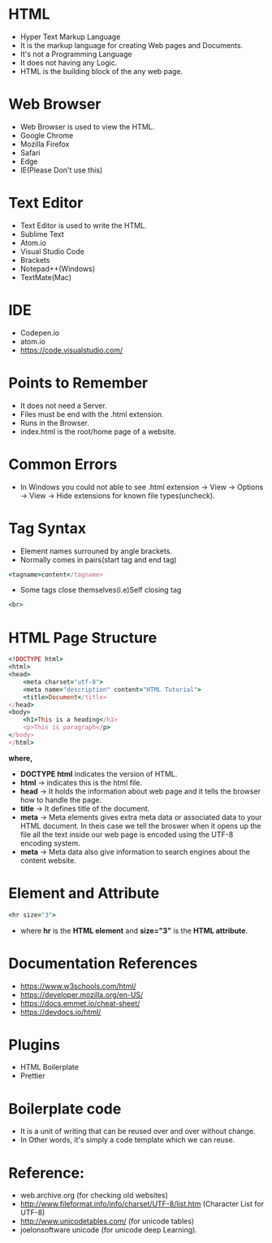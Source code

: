 # HTML

- Hyper Text Markup Language 
- It is the markup language for creating Web pages and Documents.
- It's not a Programming Language 
- It does not having any Logic.
- HTML is the building block of the any web page. 

# Web Browser

- Web Browser is used to view the HTML.
- Google Chrome
- Mozilla Firefox
- Safari
- Edge
- IE(Please Don't use this)

# Text Editor

- Text Editor is used to write the HTML.
- Sublime Text
- Atom.io
- Visual Studio Code
- Brackets
- Notepad++(Windows)
- TextMate(Mac)

# IDE

- Codepen.io
- atom.io
- https://code.visualstudio.com/

# Points to Remember

- It does not need a Server.
- Files must be end with the .html extension.
- Runs in the Browser.
- index.html is the root/home page of a website.

# Common Errors

- In Windows you could not able to see .html extension -> View -> Options -> View -> Hide extensions for known file types(uncheck).

# Tag Syntax

- Element names surrouned by angle brackets.
- Normally comes in pairs(start tag and end tag)
```ruby
<tagname>content</tagname>
```
- Some tags close themselves(i.e)Self closing tag
```ruby
<br>
```

# HTML Page Structure

```ruby
<!DOCTYPE html>
<html>
<head>
    <meta charset="utf-8">
    <meta name="description" content="HTML Tutorial">
    <title>Document</title>
</head>
<body>
    <h1>This is a heading</h1>
    <p>This is paragraph</p>
</body>
</html>
```
__where,__
- __DOCTYPE html__ indicates the version of HTML.
- __html__ -> indicates this is the html file.
- __head__ -> It holds the information about web page and it tells the browser how to handle the page.
- __title__ -> It defines title of the document.  
- __meta__ -> Meta elements gives extra meta data or associated data to your HTML document. In theis case we tell the broswer when it opens up the file all the text inside our web page is encoded using the UTF-8 encoding system.  
- __meta__ -> Meta data also give information to search engines about the content website.


# Element and Attribute

```ruby
<hr size="3">
```
- where __hr__ is the __HTML element__ and __size="3"__ is the __HTML attribute__.

# Documentation References

- https://www.w3schools.com/html/
- https://developer.mozilla.org/en-US/
- https://docs.emmet.io/cheat-sheet/
- https://devdocs.io/html/

# Plugins

- HTML Boilerplate
- Prettier

# Boilerplate code

- It is a unit of writing that can be reused over and over without change.
- In Other words, it's simply a code template which we can reuse.

# Reference: 

- web.archive.org (for checking old websites)
- http://www.fileformat.info/info/charset/UTF-8/list.htm (Character List for UTF-8)
- http://www.unicodetables.com/ (for unicode tables) 
- joelonsoftware unicode (for unicode deep Learning).
